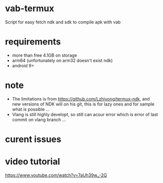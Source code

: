 # vab-termux
Script for easy fetch ndk and sdk to compile apk with vab
# requirements
- more than free 4.1GB on storage 
- arm64 (unfortunately on arm32 doesn't exist ndk)
- android 9+

# note
- The limitations is from https://github.com/Lzhiyong/termux-ndk, and new versions of NDK will on his git, this is for lazy ones and for sample what is possible ...
- Vlang is still highly developt, so still can acour error which is error of last commit on vlang branch ...

# curent issues

# video tutorial
https://www.youtube.com/watch?v=7aUh39w_-2Q
